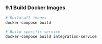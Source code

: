 ### 9.1 Build Docker Images

```bash
# Build all images
docker-compose build

# Build specific service
docker-compose build integration-service
```
